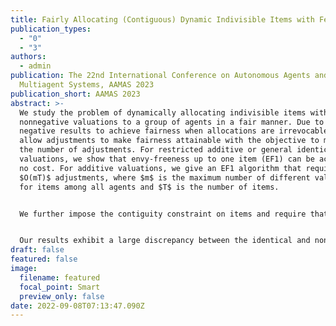 ```yaml
---
title: Fairly Allocating (Contiguous) Dynamic Indivisible Items with Few Adjustments
publication_types:
  - "0"
  - "3"
authors:
  - admin
publication: The 22nd International Conference on Autonomous Agents and
  Multiagent Systems, AAMAS 2023
publication_short: AAMAS 2023
abstract: >-
  We study the problem of dynamically allocating indivisible items with
  nonnegative valuations to a group of agents in a fair manner. Due to the
  negative results to achieve fairness when allocations are irrevocable, we
  allow adjustments to make fairness attainable with the objective to minimize
  the number of adjustments. For restricted additive or general identical
  valuations, we show that envy-freeness up to one item (EF1) can be achieved at
  no cost. For additive valuations, we give an EF1 algorithm that requires
  $O(mT)$ adjustments, where $m$ is the maximum number of different valuations
  for items among all agents and $T$ is the number of items.


  We further impose the contiguity constraint on items and require that each agent obtains a consecutive block of items. We present extensive results to achieve either proportionality with an additive approximate factor or EF1. In particular, we establish matching lower and upper bounds for identical valuations to achieve approximate proportionality. We also show that it's hopeless to make any significant improvement when valuations are nonidentical.


  Our results exhibit a large discrepancy between the identical and nonidentical cases in both contiguous and noncontiguous settings. All our positive results are computationally efficient.
draft: false
featured: false
image:
  filename: featured
  focal_point: Smart
  preview_only: false
date: 2022-09-08T07:13:47.090Z
---
```

